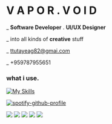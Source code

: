 # V A P O R . V O I D   <br>
  
  _ __Software Developer__ . __UI/UX Designer__
  
  _ into all kinds of __creative__ stuff 

  _ ttutayeag82@gmai.com
  
  _ +959787955651
      
 ### what i use.  
  [![My Skills](https://skillicons.dev/icons?i=flutter,dart,figma,vue,python,django,js)](https://skillicons.dev)


  [![spotify-github-profile](https://spotify-github-profile.vercel.app/api/view?uid=31gygxqckaqhc4oy3fl2sot6lyzq&cover_image=true&theme=default&show_offline=true&background_color=121212&interchange=false)](https://spotify-github-profile.vercel.app/api/view?uid=31gygxqckaqhc4oy3fl2sot6lyzq&redirect=true)


![](http://github-profile-summary-cards.vercel.app/api/cards/profile-details?username=vpr-void&theme=github_dark)
![](http://github-profile-summary-cards.vercel.app/api/cards/most-commit-language?username=vpr-void&theme=github_dark) 
![](http://github-profile-summary-cards.vercel.app/api/cards/stats?username=vpr-void&theme=github_dark) 
![](http://github-profile-summary-cards.vercel.app/api/cards/productive-time?username=vpr-void&theme=github_dark&utcOffset=8) 
![](http://github-profile-summary-cards.vercel.app/api/cards/repos-per-language?username=vpr-void&theme=github_dark) 

